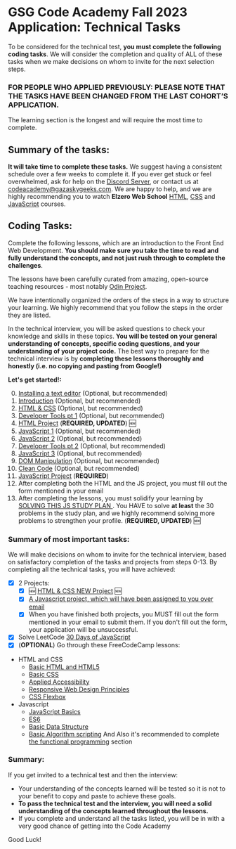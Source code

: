 # GSG Code Academy Fall 2023 Application: Technical Tasks

To be considered for the technical test, **you must complete the following coding tasks**. We will consider the completion and quality of ALL of these tasks when we make decisions on whom to invite for the next selection steps.

### FOR PEOPLE WHO APPLIED PREVIOUSLY: PLEASE NOTE THAT THE TASKS HAVE BEEN CHANGED FROM THE LAST COHORT’S APPLICATION.

The learning section is the longest and will require the most time to complete.


## Summary of the tasks:

**It will take time to complete these tasks.** We suggest having a consistent schedule over a few weeks to complete it. If you ever get stuck or feel overwhelmed, ask for help on the [Discord Server](https://discord.gg/zSPCPEwn), or contact us at codeacademy@gazaskygeeks.com. We are happy to help, and we are highly recommending you to watch **Elzero Web School** [HTML](https://www.youtube.com/playlist?list=PLDoPjvoNmBAw_t_XWUFbBX-c9MafPk9ji), [CSS](https://www.youtube.com/playlist?list=PLDoPjvoNmBAzjsz06gkzlSrlev53MGIKe) and [JavaScript](https://www.youtube.com/playlist?list=PLDoPjvoNmBAx3kiplQR_oeDqLDBUDYwVv) courses.

## Coding Tasks:

Complete the following lessons, which are an introduction to the Front End Web Development. **You should make sure you take the time to read and fully understand the concepts, and not just rush through to complete the challenges**.

The lessons have been carefully curated from amazing, open-source teaching resources - most notably [Odin Project](https://www.theodinproject.com/).

We have intentionally organized the orders of the steps in a way to structure your learning. We highly recommend that you follow the steps in the order they are listed.

In the technical interview, you will be asked questions to check your knowledge and skills in these topics. **You will be tested on your general understanding of concepts, specific coding questions, and your understanding of your project code.** The best way to prepare for the technical interview is by **completing these lessons thoroughly and honestly (i.e. no copying and pasting from Google!)**

**Let's get started!:**

0. [Installing a text editor](pre-requisites/00-installations.md) (Optional, but recommended)
1. [Introduction](pre-requisites/01-introduction.md) (Optional, but recommended)
2. [HTML & CSS](pre-requisites/02-html-css.md) (Optional, but recommended)
3. [Developer Tools pt 1](pre-requisites/03-dev-tools.md) (Optional, but recommended)
4. [HTML Project](pre-requisites/04-project.md) (**REQUIRED, UPDATED**) 🆕
5. [JavaScript 1](pre-requisites/05-javascript-1.md) (Optional, but recommended)
6. [JavaScript 2](pre-requisites/06-javascript-2.md) (Optional, but recommended)
7. [Developer Tools pt 2](pre-requisites/07-dev-tools-2.md) (Optional, but recommended)
8. [JavaScript 3](pre-requisites/08-javascript-3.md) (Optional, but recommended)
9. [DOM Manipulation](pre-requisites/09-dom-manipulation.md) (Optional, but recommended)
10. [Clean Code](pre-requisites/10-clean-code.md) (Optional, but recommended)
11. [JavaScript Project](pre-requisites/11-project-js.md) (**REQUIRED**)
12. After completing both the HTML and the JS project, you must fill out the form mentioned in your email
13. After completing the lessons, you must solidify your learning by [SOLVING THIS JS STUDY PLAN ](https://leetcode.com/studyplan/30-days-of-javascript/). You HAVE to solve **at least** the 30 problems in the study plan, and we highly recommend solving more problems to strengthen your profile. (**REQUIRED, UPDATED**) 🆕

### Summary of most important tasks:

We will make decisions on whom to invite for the technical interview, based on satisfactory completion of the tasks and projects from steps 0-13. By completing all the technical tasks, you will have achieved:

- [x] 2 Projects:
  - [x] 🆕 [HTML & CSS NEW Project](pre-requisites/04-project.md) 🆕
  - [x] [A Javascript project, which will have been assigned to you over email](pre-requisites/projects/)
  - [x] When you have finished both projects, you MUST fill out the form mentioned in your email to submit them. If you don't fill out the form, your application will be unsuccessful.
- [x] Solve LeetCode [30 Days of JavaScript](https://leetcode.com/studyplan/30-days-of-javascript/)
- [x] (**OPTIONAL**) Go through these FreeCodeCamp lessons:
- HTML and CSS
  - [Basic HTML and HTML5](https://learn.freecodecamp.org/responsive-web-design/basic-html-and-html5/)
  - [Basic CSS](https://learn.freecodecamp.org/responsive-web-design/basic-css/)
  - [Applied Accessibility](https://www.freecodecamp.org/learn/responsive-web-design/applied-accessibility/)
  - [Responsive Web Design Principles](https://learn.freecodecamp.org/responsive-web-design/responsive-web-design-principles/)
  - [CSS Flexbox](https://learn.freecodecamp.org/responsive-web-design/css-flexbox/)
- Javascript
    - [JavaScript Basics](https://learn.freecodecamp.org/javascript-algorithms-and-data-structures/basic-javascript/)
    - [ES6](https://www.freecodecamp.org/learn/javascript-algorithms-and-data-structures/es6/)
    - [Basic Data Structure](https://www.freecodecamp.org/learn/javascript-algorithms-and-data-structures/basic-data-structures/)
    - [Basic Algorithm scripting](https://www.freecodecamp.org/learn/javascript-algorithms-and-data-structures/basic-algorithm-scripting/)
And Also it's recommended to complete [the functional programming](https://www.freecodecamp.org/learn/javascript-algorithms-and-data-structures/functional-programming/) section


### Summary:

If you get invited to a technical test and then the interview:
- Your understanding of the concepts learned will be tested so it is not to your benefit to copy and paste to achieve these goals. 
- **To pass the technical test and the interview, you will need a solid understanding of the concepts learned throughout the lessons.**
- If you complete and understand all the tasks listed, you will be in with a very good chance of getting into the Code Academy

Good Luck!
